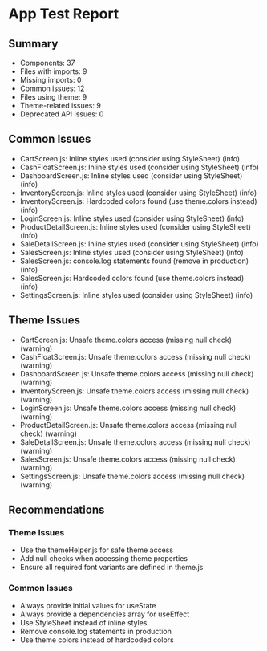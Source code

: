 # App Test Report

## Summary

- Components: 37
- Files with imports: 9
- Missing imports: 0
- Common issues: 12
- Files using theme: 9
- Theme-related issues: 9
- Deprecated API issues: 0

## Common Issues

- CartScreen.js: Inline styles used (consider using StyleSheet) (info)
- CashFloatScreen.js: Inline styles used (consider using StyleSheet) (info)
- DashboardScreen.js: Inline styles used (consider using StyleSheet) (info)
- InventoryScreen.js: Inline styles used (consider using StyleSheet) (info)
- InventoryScreen.js: Hardcoded colors found (use theme.colors instead) (info)
- LoginScreen.js: Inline styles used (consider using StyleSheet) (info)
- ProductDetailScreen.js: Inline styles used (consider using StyleSheet) (info)
- SaleDetailScreen.js: Inline styles used (consider using StyleSheet) (info)
- SalesScreen.js: Inline styles used (consider using StyleSheet) (info)
- SalesScreen.js: console.log statements found (remove in production) (info)
- SalesScreen.js: Hardcoded colors found (use theme.colors instead) (info)
- SettingsScreen.js: Inline styles used (consider using StyleSheet) (info)

## Theme Issues

- CartScreen.js: Unsafe theme.colors access (missing null check) (warning)
- CashFloatScreen.js: Unsafe theme.colors access (missing null check) (warning)
- DashboardScreen.js: Unsafe theme.colors access (missing null check) (warning)
- InventoryScreen.js: Unsafe theme.colors access (missing null check) (warning)
- LoginScreen.js: Unsafe theme.colors access (missing null check) (warning)
- ProductDetailScreen.js: Unsafe theme.colors access (missing null check) (warning)
- SaleDetailScreen.js: Unsafe theme.colors access (missing null check) (warning)
- SalesScreen.js: Unsafe theme.colors access (missing null check) (warning)
- SettingsScreen.js: Unsafe theme.colors access (missing null check) (warning)

## Recommendations

### Theme Issues
- Use the themeHelper.js for safe theme access
- Add null checks when accessing theme properties
- Ensure all required font variants are defined in theme.js

### Common Issues
- Always provide initial values for useState
- Always provide a dependencies array for useEffect
- Use StyleSheet instead of inline styles
- Remove console.log statements in production
- Use theme colors instead of hardcoded colors

